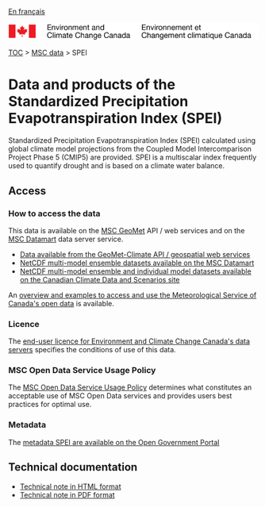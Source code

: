 [En français](readme_spei_fr.md)

![ECCC logo](../../img_eccc-logo.png)

[TOC](../../readme_en.md) > [MSC data](../readme_en.md) > SPEI

# Data and products of the Standardized Precipitation Evapotranspiration Index (SPEI)  

Standardized Precipitation Evapotranspiration Index (SPEI) calculated using global climate model projections from the Coupled Model Intercomparison Project Phase 5 (CMIP5) are provided. SPEI is a multiscalar index frequently used to quantify drought and is based on a climate water balance.

## Access

### How to access the data

This data is available on the [MSC GeoMet](../../msc-geomet/readme_en.md) API / web services and on the [MSC Datamart](../../msc-datamart/readme_en.md) data server service.

* [Data available from the GeoMet-Climate API / geospatial web services](readme_spei-geomet_en.md)
* [NetCDF multi-model ensemble datasets available on the MSC Datamart](readme_spei-datamart_en.md)
* [NetCDF multi-model ensemble and individual model datasets available on the Canadian Climate Data and Scenarios site](http://climate-scenarios.canada.ca/?page=spei)

An [overview and examples to access and use the Meteorological Service of Canada's open data](../../usage/readme_en.md) is available.

### Licence

The [end-user licence for Environment and Climate Change Canada's data servers](../../licence/readme_en.md) specifies the conditions of use of this data.

### MSC Open Data Service Usage Policy

The [MSC Open Data Service Usage Policy](../../usage-policy/readme_en.md) determines what constitutes an acceptable use of MSC Open Data services and provides users best practices for optimal use.

### Metadata

The [metadata SPEI are available on the Open Government Portal](https://open.canada.ca/data/en/dataset/59fe0076-9c78-4ff2-b107-26951b27de75)

## Technical documentation

* [Technical note in HTML format](http://climate-scenarios.canada.ca/index.php?page=spei-technical-notes)
* [Technical note in PDF format](https://collaboration.cmc.ec.gc.ca/cmc/cmos/public_doc/msc-data/climate_spei/SPEI_Technical_Documentation_en.pdf)

